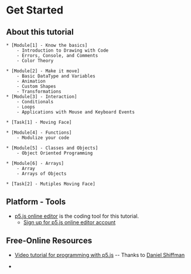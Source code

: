 # Get Started

## About this tutorial

    * [Module[1] - Know the basics] 
        - Introduction to Drawing with Code
        - Errors, Console, and Comments
        - Color Theory

    * [Module[2] - Make it move] 
        - Basic DataType and Variables 
        - Animation
        - Custom Shapes
        - Transformations
    * [Module[3] - Interaction] 
        - Conditionals
        - Loops
        - Applications with Mouse and Keyboard Events

    * [Task[1] - Moving Face] 

    * [Module[4] - Functions] 
        - Modulize your code

    * [Module[5] - Classes and Objects]
        - Object Oriented Programming

    * [Module[6] - Arrays]
        - Array 
        - Arrays of Objects

    * [Task[2] - Mutiples Moving Face] 


## Platform - Tools

- [p5.js online editor](https://editor.p5js.org/) is the coding tool for this tutorial.
    - [Sign up for p5.js online editor account](https://editor.p5js.org/signup)

## Free-Online Resources

- [Video tutorial for programming with p5.js](https://thecodingtrain.com/tracks/code-programming-with-p5-js/code/1-intro/1-intro) -- Thanks to [Daniel Shiffman](1984778605)

- 